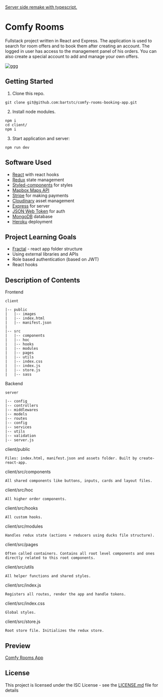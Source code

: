 [Server side remake with typescript.](https://github.com/bartstc/comfy-rooms-ts-server/tree/master)

# Comfy Rooms

Fullstack project written in React and Express. The application is used to search for room offers and to book them after creating an account. The logged in user has access to the management panel of his orders. You can also create a special account to add and manage your own offers.

![ggg](https://user-images.githubusercontent.com/42715741/60240392-14604e80-98b1-11e9-8ea8-1ad8431626b9.png)

## Getting Started

1. Clone this repo.

```
git clone git@github.com:bartstc/comfy-rooms-booking-app.git
```

2. Install node modules.

```
npm i
cd client/
npm i
```

3. Start application and server:

```
npm run dev
```

## Software Used

* [React](https://reactjs.org/) with react hooks
* [Redux](https://redux.js.org/) state management
* [Styled-components](https://www.styled-components.com/) for styles
* [Mapbox Maps API](https://www.mapbox.com/)
* [Stripe](https://stripe.com/) for making payments
* [Cloudinary](https://cloudinary.com/) asset management
* [Express](https://expressjs.com/) for server
* [JSON Web Token](https://jwt.io/) for auth
* [MongoDB](https://www.mongodb.com/) database
* [Heroku](https://www.heroku.com/) deployment

## Project Learning Goals

* [Fractal](https://hackernoon.com/fractal-a-react-app-structure-for-infinite-scale-4dab943092af) - react app folder structure
* Using external libraries and APIs
* Role based authentication (based on JWT)
* React hooks

## Description of Contents

Frontend
```
client

|-- public
|   |-- images
|   |-- index.html
|   |-- manifest.json
|
|-- src
|   |-- components
|   |-- hoc
|   |-- hooks
|   |-- modules
|   |-- pages
|   |-- utils
|   |-- index.css
|   |-- index.js
|   |-- store.js
|   |-- sass
```

Backend
```
server

|-- config
|-- controllers
|-- middlewares
|-- models
|-- routes
|-- config
|-- services
|-- utils
|-- validation
|-- server.js
```

client/public
```
Files: index.html, manifest.json and assets folder. Built by create-react-app.
```
client/src/components
```
All shared components like buttons, inputs, cards and layout files.
```
client/src/hoc
```
All higher order components.
```
client/src/hooks
```
All custom hooks.
```
client/src/modules
```
Handles redux state (actions + reducers using ducks file structure).
```
client/src/pages
```
Often called containers. Contains all root level components and ones directly related to this root components.
```
client/src/utils
```
All helper functions and shared styles.
```
client/src/index.js
```
Registers all routes, render the app and handle tokens.
```
client/src/index.css
```
Global styles.
```
client/src/store.js
```
Root store file. Initializes the redux store.
```

## Preview

[Comfy Rooms App](https://morning-wave-69516.herokuapp.com/)

## License

This project is licensed under the ISC License - see the [LICENSE.md](LICENSE.md) file for details
